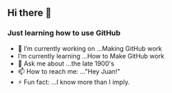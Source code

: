 ## Hi there 👋

### Just learning how to use GitHub
 

- 🔭 I’m currently working on ...Making GitHub work
-  I’m currently learning ...How to Make GitHub work
- 💬 Ask me about ...the late 1900's
- 📫 How to reach me: ..."Hey Juan!"
- ⚡ Fun fact: ...I know more than I imply.



